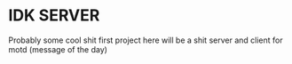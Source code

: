 # IDK SERVER
Probably some cool shit first project here will be a shit server and client for motd (message of the day)

